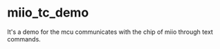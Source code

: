 miio_tc_demo
============

It's a demo for the mcu communicates with the chip of miio through text commands. 
